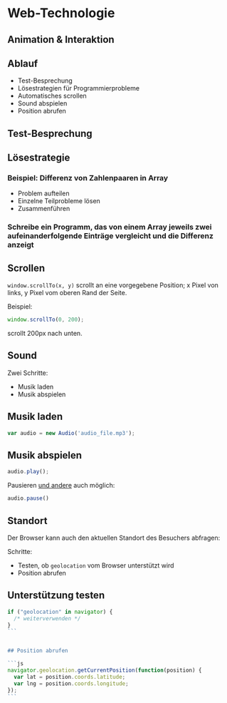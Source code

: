 # Web-Technologie

## Animation & Interaktion



## Ablauf

* Test-Besprechung
* Lösestrategien für Programmierprobleme
* Automatisches scrollen
* Sound abspielen
* Position abrufen



## Test-Besprechung



## Lösestrategie

### Beispiel: Differenz von Zahlenpaaren in Array

* Problem aufteilen
* Einzelne Teilprobleme lösen
* Zusammenführen


### Schreibe ein Programm, das von einem Array jeweils zwei aufeinanderfolgende Einträge vergleicht und die Differenz anzeigt



## Scrollen

`window.scrollTo(x, y)` scrollt an eine vorgegebene Position; x Pixel von links, y Pixel vom oberen Rand der Seite.

Beispiel:
```js
window.scrollTo(0, 200);
```
scrollt 200px nach unten.



## Sound

Zwei Schritte:

* Musik laden
* Musik abspielen


## Musik laden

```js
var audio = new Audio('audio_file.mp3');
```


## Musik abspielen

```js
audio.play();
```

Pausieren [und andere](https://developer.mozilla.org/de/docs/Web/HTML/Using_HTML5_audio_and_video#Controlling_media_playback) auch möglich:

```js
audio.pause()
```



## Standort

Der Browser kann auch den aktuellen Standort des Besuchers abfragen:

Schritte:

* Testen, ob `geolocation` vom Browser unterstützt wird
* Position abrufen


## Unterstützung testen

````js
if ("geolocation" in navigator) {
  /* weiterverwenden */
}
```


## Position abrufen

```js
navigator.geolocation.getCurrentPosition(function(position) {
  var lat = position.coords.latitude;
  var lng = position.coords.longitude;
});
```
